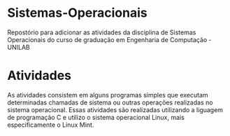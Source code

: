 # Sistemas-Operacionais
Repostório para adicionar as atividades da disciplina de Sistemas Operacionais do curso de graduação em Engenharia de Computação - UNILAB
# Atividades
As atividades consistem em alguns programas simples que executam determinadas chamadas de sistema ou outras operações realizadas no sistema operacional. Essas atividades são realizadas utilizando a liguagem de programação C e utilizo o sistema operacional Linux, mais especificamente o Linux Mint.
